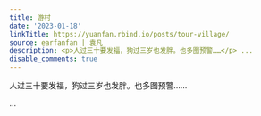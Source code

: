 ```yaml
---
title: 游村
date: '2023-01-18'
linkTitle: https://yuanfan.rbind.io/posts/tour-village/
source: earfanfan | 袁凡
description: <p>人过三十要发福，狗过三岁也发胖。也多图预警……</p> ...
disable_comments: true
---
```

<p>人过三十要发福，狗过三岁也发胖。也多图预警……</p> ...
